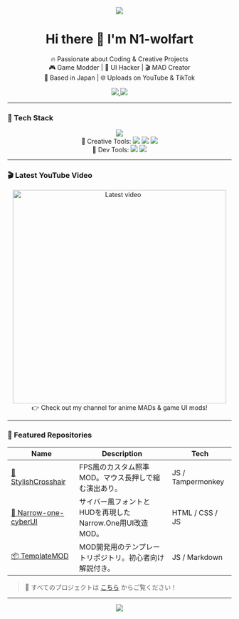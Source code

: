 <!-- プロフィールバナー -->
<p align="center">
  <img src="https://capsule-render.vercel.app/api?type=waving&color=0D1117&height=200&section=header&text=Welcome%20to%20N1-wolfart's%20GitHub!&fontSize=40&fontColor=white" />
</p>

<!-- 自己紹介 -->
<h1 align="center">Hi there 👋 I'm N1-wolfart</h1>

<p align="center">
  🔥 Passionate about Coding & Creative Projects <br />
  🎮 Game Modder | 🧠 UI Hacker | 🎬 MAD Creator <br />
  📍 Based in Japan | 🌐 Uploads on YouTube & TikTok
</p>

<!-- SNSリンク -->
<p align="center">
  <a href="https://www.youtube.com/@N1-WOLFART" target="_blank">
    <img src="https://img.shields.io/badge/YouTube-@N1--WOLFART-FF0000?style=for-the-badge&logo=youtube&logoColor=white" />
  </a>
  <a href="https://www.tiktok.com/@tenmus_mad" target="_blank">
    <img src="https://img.shields.io/badge/TikTok-@tenmus__mad-000000?style=for-the-badge&logo=tiktok&logoColor=white" />
  </a>
</p>

---

### 🧰 Tech Stack
<p align="center">
  <!-- 使用しているプログラミング言語 -->
  <img src="https://skillicons.dev/icons?i=js,html,css" />

  <!-- 使用しているソフトウェア -->
  <br />
  🎨 Creative Tools: 
  <img src="https://img.shields.io/badge/CapCut-000000?style=for-the-badge&logo=capcut&logoColor=white" />
  <img src="https://img.shields.io/badge/After%20Effects-9999FF?style=for-the-badge&logo=adobeaftereffects&logoColor=white" />
  <img src="https://img.shields.io/badge/Premiere%20Pro-9999FF?style=for-the-badge&logo=adobepremierepro&logoColor=white" />

  <!-- 使用している開発ツール -->
  <br />
  🧩 Dev Tools:
  <img src="https://img.shields.io/badge/Tampermonkey-00485B?style=for-the-badge&logo=googlechrome&logoColor=white" />
  <img src="https://img.shields.io/badge/VS%20Code-007ACC?style=for-the-badge&logo=visualstudiocode&logoColor=white" />
</p>


---

### 🎬 Latest YouTube Video

<p align="center">
  <a href="https://www.youtube.com/watch?v=lNY22LxApHM" target="_blank">
    <img width="480" src="https://img.youtube.com/vi/lNY22LxApHM/maxresdefault.jpg" alt="Latest video" />
  </a>
  <br />
  👉 Check out my channel for anime MADs & game UI mods!
</p>

---

### 📁 Featured Repositories

| Name | Description | Tech |
|------|-------------|------|
| [🎯 StylishCrosshair](https://github.com/N1-wolfart/StylishCrosshair) | FPS風のカスタム照準MOD。マウス長押しで縮む演出あり。 | JS / Tampermonkey |
| [🧪 Narrow-one-cyberUI](https://github.com/N1-wolfart/Narrow-one-cyberUI)| サイバー風フォントとHUDを再現したNarrow.One用UI改造MOD。 | HTML / CSS / JS |
| [📦 TemplateMOD](https://github.com/N1-wolfart/TemplateMOD) | MOD開発用のテンプレートリポジトリ。初心者向け解説付き。 | JS / Markdown |

> 🔗 すべてのプロジェクトは [こちら](https://github.com/N1-wolfart?tab=repositories) からご覧ください！


---

<!-- フッター -->
<p align="center">
  <img src="https://capsule-render.vercel.app/api?type=waving&color=0D1117&height=100&section=footer"/>
</p>
